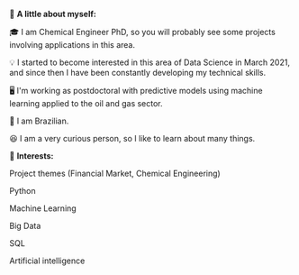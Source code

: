 💬 **A little about myself:**

🎓 I am Chemical Engineer PhD, so you will probably see some projects involving applications in this area.

💡 I started to become interested in this area of Data Science in March 2021, and since then I have been constantly developing my technical skills.

🖥️ I'm working as postdoctoral with predictive models using machine learning applied to the oil and gas sector.

🏡 I am Brazilian.

😆 I am a very curious person, so I like to learn about many things.



📑 **Interests:**

Project themes (Financial  Market, Chemical Engineering)

Python

Machine Learning

Big Data

SQL

Artificial intelligence
